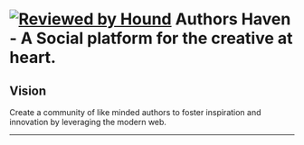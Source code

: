 [![Reviewed by Hound](https://img.shields.io/badge/Reviewed_by-Hound-8E64B0.svg)](https://houndci.com)
Authors Haven - A Social platform for the creative at heart.
=======

## Vision
Create a community of like minded authors to foster inspiration and innovation
by leveraging the modern web.

---
